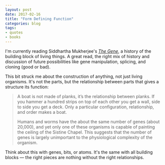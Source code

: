 ```yaml
---
layout: post
date: 2017-02-16
title: "Form Defining Function"
categories: blog
tags:
- quotes
- books
---
```


I'm currently reading Siddhartha Mukherjee's _[The Gene](https://www.goodreads.com/book/show/27276428-the-gene)_, a history of the building block of living things. A great read, the right mix of history and discussion of future possibilities like gene manipulation, splicing, and cloning (good or bad).

This bit struck me about the construction of anything, not just living organisms. It's not the parts, but the relationship between parts that gives a structure its function:

> A boat is not made of planks, it’s the relationship between planks. If you hammer a hundred strips on top of each
> other you get a wall, side to side you get a deck. Only a particular configuration, relationship, and order makes a
> boat.
>
> Humans and worms have the about the same number of genes (about 20,000), and yet only one of these organisms is
> capable of painting the ceiling of the Sistine Chapel. This suggests that the number of genes is largely unimportant
> to the physiological complexity of the organism.

Think about this with genes, bits, or atoms. It's the same with all building blocks — the right pieces are nothing without the right relationships.
